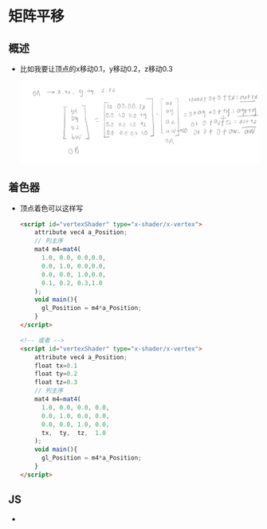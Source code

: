 # 矩阵平移

## 概述

+ 比如我要让顶点的x移动0.1，y移动0.2，z移动0.3

  ![alt text](images/矩阵平移.png)

## 着色器

+ 顶点着色可以这样写

  ```html
  <script id="vertexShader" type="x-shader/x-vertex">
      attribute vec4 a_Position;
      // 列主序
      mat4 m4=mat4(
        1.0, 0.0, 0.0,0.0,
        0.0, 1.0, 0.0,0.0,
        0.0, 0.0, 1.0,0.0,
        0.1, 0.2, 0.3,1.0
      );
      void main(){
        gl_Position = m4*a_Position;
      }
  </script>
  ```

  ```html
  <!-- 或者 -->
  <script id="vertexShader" type="x-shader/x-vertex">
      attribute vec4 a_Position;
      float tx=0.1
      float ty=0.2
      float tz=0.3
      // 列主序
      mat4 m4=mat4(
        1.0, 0.0, 0.0, 0.0,
        0.0, 1.0, 0.0, 0.0,
        0.0, 0.0, 1.0, 0.0,
        tx,  ty,  tz,  1.0
      );
      void main(){
        gl_Position = m4*a_Position;
      }
  </script>
  ```

## JS

+


